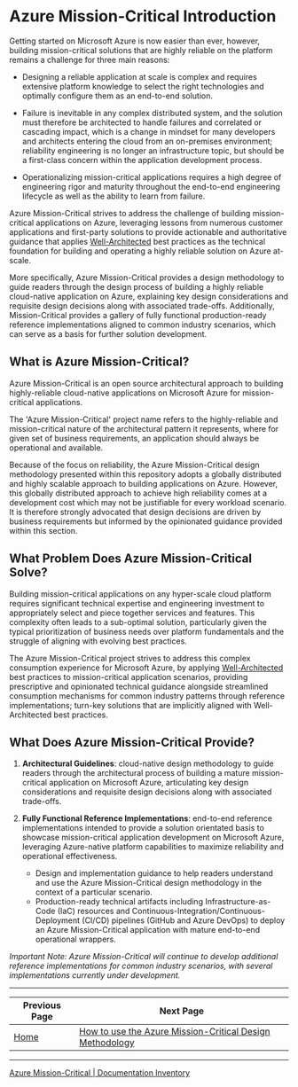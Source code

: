 # Azure Mission-Critical Introduction

Getting started on Microsoft Azure is now easier than ever, however, building mission-critical solutions that are highly reliable on the platform remains a challenge for three main reasons:

- Designing a reliable application at scale is complex and requires extensive platform knowledge to select the right technologies and optimally configure them as an end-to-end solution.

- Failure is inevitable in any complex distributed system, and the solution must therefore be architected to handle failures and correlated or cascading impact, which is a change in mindset for many developers and architects entering the cloud from an on-premises environment; reliability engineering is no longer an infrastructure topic, but should be a first-class concern within the application development process.

- Operationalizing mission-critical applications requires a high degree of engineering rigor and maturity throughout the end-to-end engineering lifecycle as well as the ability to learn from failure.

Azure Mission-Critical strives to address the challenge of building mission-critical applications on Azure, leveraging lessons from numerous customer applications and first-party solutions to provide actionable and authoritative guidance that applies [Well-Architected](https://docs.microsoft.com/azure/architecture/framework/) best practices as the technical foundation for building and operating a highly reliable solution on Azure at-scale.

More specifically, Azure Mission-Critical provides a design methodology to guide readers through the design process of building a highly reliable cloud-native application on Azure, explaining key design considerations and requisite design decisions along with associated trade-offs. Additionally, Mission-Critical provides a gallery of fully functional production-ready reference implementations aligned to common industry scenarios, which can serve as a basis for further solution development.

## What is Azure Mission-Critical?

Azure Mission-Critical is an open source architectural approach to building highly-reliable cloud-native applications on Microsoft Azure for mission-critical applications.

The 'Azure Mission-Critical' project name refers to the highly-reliable and mission-critical nature of the architectural pattern it represents, where for given set of business requirements, an application should always be operational and available.

Because of the focus on reliability, the Azure Mission-Critical design methodology presented within this repository adopts a globally distributed and highly scalable approach to building applications on Azure. However, this globally distributed approach to achieve high reliability comes at a development cost which may not be justifiable for every workload scenario. It is therefore strongly advocated that design decisions are driven by business requirements but informed by the opinionated guidance provided within this section.

## What Problem Does Azure Mission-Critical Solve?

Building mission-critical applications on any hyper-scale cloud platform requires significant technical expertise and engineering investment to appropriately select and piece together services and features. This complexity often leads to a sub-optimal solution, particularly given the typical prioritization of business needs over platform fundamentals and the struggle of aligning with evolving best practices.

The Azure Mission-Critical project strives to address this complex consumption experience for Microsoft Azure, by applying [Well-Architected](https://docs.microsoft.com/azure/architecture/framework/) best practices to mission-critical application scenarios, providing prescriptive and opinionated technical guidance alongside streamlined consumption mechanisms for common industry patterns through reference implementations; turn-key solutions that are implicitly aligned with Well-Architected best practices.

## What Does Azure Mission-Critical Provide?

1. **Architectural Guidelines**: cloud-native design methodology to guide readers through the architectural process of building a mature mission-critical application on Microsoft Azure, articulating key design considerations and requisite design decisions along with associated trade-offs.

2. **Fully Functional Reference Implementations**: end-to-end reference implementations intended to provide a solution orientated basis to showcase mission-critical application development on Microsoft Azure, leveraging Azure-native platform capabilities to maximize reliability and operational effectiveness.
    - Design and implementation guidance to help readers understand and use the Azure Mission-Critical design methodology in the context of a particular scenario.
    - Production-ready technical artifacts including Infrastructure-as-Code (IaC) resources and Continuous-Integration/Continuous-Deployment (CI/CD) pipelines (GitHub and Azure DevOps) to deploy an Azure Mission-Critical application with mature end-to-end operational wrappers.

*Important Note: Azure Mission-Critical will continue to develop additional reference implementations for common industry scenarios, with several implementations currently under development.*

---

|Previous Page|Next Page|
|--|--|
|[Home](/README.md)|[How to use the Azure Mission-Critical Design Methodology](https://docs.microsoft.com/azure/architecture/framework/mission-critical/mission-critical-design-methodology)

---

[Azure Mission-Critical | Documentation Inventory](/docs/README.md)
